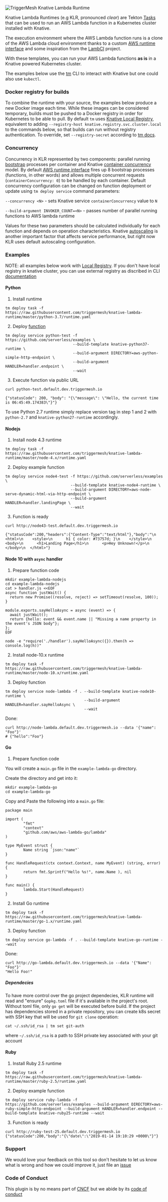 ![TriggerMesh Knative Lambda Runtime](./triggermeshklr.png "TriggerMesh Knative Lambda Runtime")

Knative Lambda Runtimes (e.g KLR, pronounced _clear_) are Tekton [Tasks](https://github.com/tektoncd/pipeline/blob/master/docs/tasks.md) that can be used to run an AWS Lambda function in a Kubernetes cluster installed with Knative.

The execution environment where the AWS Lambda function runs is a clone of the AWS Lambda cloud environment thanks to a custom [AWS runtime interface](https://github.com/triggermesh/aws-custom-runtime) and some inspiration from the [LambCI](https://github.com/lambci/docker-lambda) project.

With these templates, you can run your AWS Lambda functions **as is** in a Knative powered Kubernetes cluster.

The examples below use the [tm](https://github.com/triggermesh/tm/releases/latest) CLI to interact with Knative but one could also use `kubectl`.

### Docker registry for builds

To combine the runtime with your source, the examples below produce a new Docker image each time.
While these images can be considered temporary,
builds must be pushed to a Docker registry in order for Kubernetes to be able to pull.
By default `tm` uses [Knative Local Registry](https://github.com/triggermesh/knative-local-registry),
equivalent to adding `--registry-host knative.registry.svc.cluster.local` to the commands below,
so that builds can run without registry authentication.
To override, set `--registry-secret` according to [tm docs](https://github.com/triggermesh/tm#docker-registry).

### Concurrency 

Concurrency in KLR represented by two components: parallel running [bootstrap](https://docs.aws.amazon.com/lambda/latest/dg/runtimes-custom.html) processes per container and Knative [container concurrency](https://github.com/knative/serving/blob/master/docs/spec/spec.md#revision) model. By default [AWS runtime interface](https://github.com/triggermesh/aws-custom-runtime) fires up 8 bootstrap processes (functions, in other words) and allows multiple concurrent requests (`containerConcurrency: 0`) to be handled by each container. Default concurrency configuration can be changed on function deployment or update using `tm deploy service` command parameters:

`--concurrency <N>` - sets Knative service `containerConcurrency` value to `N`

`--build-argument INVOKER_COUNT=<N>` - passes number of parallel running functions to AWS lambda runtime

Values for these two parameters should be calculated individually for each function and depends on operation characteristics. Knative [autoscaling](https://github.com/knative/docs/blob/master/docs/serving/samples/autoscale-go/README.md) is another important factor that affects service performance, but right now KLR uses default autoscaling configuration.


### Examples

NOTE: all examples below work with [Local Registry](https://github.com/triggermesh/knative-local-registry). If you don't have local registry in knative cluster, you can use external registry as discribed in CLI [documentation](https://github.com/triggermesh/tm#docker-registry)


#### Python

1. Install runtime

```
tm deploy task -f https://raw.githubusercontent.com/triggermesh/knative-lambda-runtime/master/python-3.7/runtime.yaml
```

2. Deploy [function](https://github.com/serverless/examples/tree/master/aws-python-simple-http-endpoint)

```
tm deploy service python-test -f https://github.com/serverless/examples \
                              --build-template knative-python37-runtime \
                              --build-argument DIRECTORY=aws-python-simple-http-endpoint \
                              --build-argument HANDLER=handler.endpoint \
                              --wait
```

3. Execute function via public URL

```
curl python-test.default.dev.triggermesh.io

{"statusCode": 200, "body": "{\"message\": \"Hello, the current time is 06:45:49.174383\"}"}
```


To use Python 2.7 runtime simply replace version tag in step 1 and 2 with `python-2.7` and `knative-python27-runtime` accordingly.


#### Nodejs

1. Install node 4.3 runtime

```
tm deploy task -f https://raw.githubusercontent.com/triggermesh/knative-lambda-runtime/master/node-4.x/runtime.yaml
```

2. Deploy example function

```
tm deploy service node4-test -f https://github.com/serverless/examples \
                             --build-template knative-node4-runtime \
                             --build-argument DIRECTORY=aws-node-serve-dynamic-html-via-http-endpoint \
                             --build-argument HANDLER=handler.landingPage \
                             --wait
```

3. Function is ready

```
curl http://node43-test.default.dev.triggermesh.io

{"statusCode":200,"headers":{"Content-Type":"text/html"},"body":"\n  <html>\n    <style>\n      h1 { color: #73757d; }\n    </style>\n    <body>\n      <h1>Landing Page</h1>\n      <p>Hey Unknown!</p>\n    </body>\n  </html>"}
```

#### Node 10 with `async` handler

1. Prepare function code

```
mkdir example-lambda-nodejs
cd example-lambda-nodejs
cat > handler.js <<EOF
async function justWait() {
  return new Promise((resolve, reject) => setTimeout(resolve, 100));
}

module.exports.sayHelloAsync = async (event) => {
  await justWait();
  return {hello: event && event.name || "Missing a name property in the event's JSON body"};
};
EOF

node -e "require('./handler').sayHelloAsync({}).then(h => console.log(h))"
```

2. Install node-10.x runtime

```
tm deploy task -f https://raw.githubusercontent.com/triggermesh/knative-lambda-runtime/master/node-10.x/runtime.yaml
```

3. Deploy function

```
tm deploy service node-lambda -f . --build-template knative-node10-runtime \
                                   --build-argument HANDLER=handler.sayHelloAsync \
                                   --wait
```

Done:

```
curl http://node-lambda.default.dev.triggermesh.io --data '{"name": "Foo"}'
# {"hello":"Foo"}
```

#### Go

1. Prepare function code

You will create a `main.go` file in the `example-lambda-go` directory.

Create the directory and get into it:

```
mkdir example-lambda-go
cd example-lambda-go
```

Copy and Paste the following into a `main.go` file:

```
package main

import (
        "fmt"
        "context"
        "github.com/aws/aws-lambda-go/lambda"
)

type MyEvent struct {
        Name string `json:"name"`
}

func HandleRequest(ctx context.Context, name MyEvent) (string, error) {
        return fmt.Sprintf("Hello %s!", name.Name ), nil
}

func main() {
        lambda.Start(HandleRequest)
}
```

2. Install Go runtime

```
tm deploy task -f https://raw.githubusercontent.com/triggermesh/knative-lambda-runtime/master/go-1.x/runtime.yaml
```

3. Deploy function

```
tm deploy service go-lambda -f . --build-template knative-go-runtime --wait
```

Done:

```
curl http://go-lambda.default.dev.triggermesh.io --data '{"Name": "Foo"}'
"Hello Foo!"
```

##### Dependecies

To have more control over the go project dependecies, KLR runtime will read and "ensure" `Gopkg.toml` file if it's available in the project's root. Without toml file, only `go get` will be executed before build.
If the project has dependencies stored in a private repository, you can create k8s secret with SSH key that will be used for `git clone` operation:

```
cat ~/.ssh/id_rsa | tm set git-auth
```
where `~/.ssh/id_rsa` is a path to SSH private key associated with your git account

#### Ruby

1. Install Ruby 2.5 runtime

```
tm deploy task -f https://raw.githubusercontent.com/triggermesh/knative-lambda-runtime/master/ruby-2.5/runtime.yaml
```

2. Deploy example function

```
tm deploy service ruby-lambda -f https://github.com/serverless/examples --build-argument DIRECTORY=aws-ruby-simple-http-endpoint --build-argument HANDLER=handler.endpoint --build-template knative-ruby25-runtime --wait
```

3. Function is ready

```
curl http://ruby-test-25.default.dev.triggermesh.io
{"statusCode":200,"body":"{\"date\":\"2019-01-14 19:10:29 +0000\"}"}
```

### Support

We would love your feedback on this tool so don't hesitate to let us know what is wrong and how we could improve it, just file an [issue](https://github.com/triggermesh/knative-lambda-runtime/issues/new)

### Code of Conduct

This plugin is by no means part of [CNCF](https://www.cncf.io/) but we abide by its [code of conduct](https://github.com/cncf/foundation/blob/master/code-of-conduct.md)
